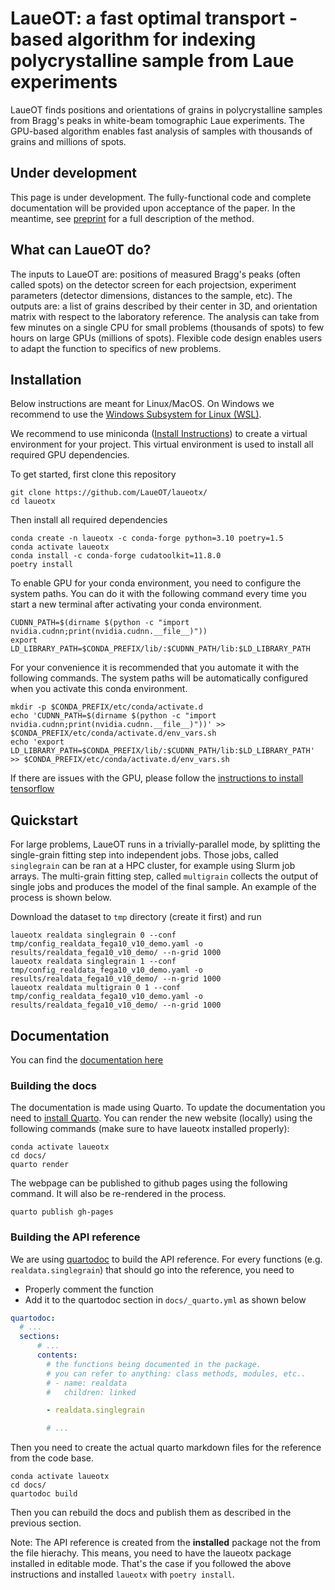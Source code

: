 # LaueOT: a fast optimal transport -based algorithm for indexing polycrystalline sample from Laue experiments

LaueOT finds positions and orientations of grains in polycrystalline samples from Bragg's peaks in white-beam tomographic Laue experiments.
The GPU-based algorithm enables fast analysis of samples with thousands of grains and millions of spots.

## Under development

This page is under development. The fully-functional code and complete documentation will be provided upon acceptance of the paper. 
In the meantime, see [preprint](https://arxiv.org/abs/2404.06478) for a full description of the method. 

## What can LaueOT do?

The inputs to LaueOT are: positions of measured Bragg's peaks (often called spots) on the detector screen for each projectsion, experiment parameters (detector dimensions, distances to the sample, etc). 
The outputs are: a list of grains described by their center in 3D, and orientation matrix with respect to the laboratory reference.
The analysis can take from few minutes on a single CPU for small problems (thousands of spots) to few hours on large GPUs (millions of spots).
Flexible code design enables users to adapt the function to specifics of new problems.

## Installation
Below instructions are meant for Linux/MacOS. On Windows we recommend to use the [Windows Subsystem for Linux (WSL)](https://learn.microsoft.com/en-us/windows/wsl/install).

We recommend to use miniconda ([Install Instructions](https://docs.conda.io/en/latest/miniconda.html)) to create a virtual environment for your project. This virtual environment is used to install all required GPU dependencies. 

To get started, first clone this repository
```
git clone https://github.com/LaueOT/laueotx/
cd laueotx
```

Then install all required dependencies
```
conda create -n laueotx -c conda-forge python=3.10 poetry=1.5
conda activate laueotx
conda install -c conda-forge cudatoolkit=11.8.0
poetry install
```

To enable GPU for your conda environment, you need to configure the system paths. You can do it with the following command every time you start a new terminal after activating your conda environment.

```
CUDNN_PATH=$(dirname $(python -c "import nvidia.cudnn;print(nvidia.cudnn.__file__)"))
export LD_LIBRARY_PATH=$CONDA_PREFIX/lib/:$CUDNN_PATH/lib:$LD_LIBRARY_PATH
```

For your convenience it is recommended that you automate it with the following commands. The system paths will be automatically configured when you activate this conda environment.
```
mkdir -p $CONDA_PREFIX/etc/conda/activate.d
echo 'CUDNN_PATH=$(dirname $(python -c "import nvidia.cudnn;print(nvidia.cudnn.__file__)"))' >> $CONDA_PREFIX/etc/conda/activate.d/env_vars.sh
echo 'export LD_LIBRARY_PATH=$CONDA_PREFIX/lib/:$CUDNN_PATH/lib:$LD_LIBRARY_PATH' >> $CONDA_PREFIX/etc/conda/activate.d/env_vars.sh
```


If there are issues with the GPU, please follow the [instructions to install tensorflow](https://www.tensorflow.org/install/pip#step-by-step_instructions
)

## Quickstart

For large problems, LaueOT runs in a trivially-parallel mode, by splitting the single-grain fitting step into independent jobs.
Those jobs, called `singlegrain` can be ran at a HPC cluster, for example using Slurm job arrays.
The multi-grain fitting step, called `multigrain` collects the output of single jobs and produces the model of the final sample.
An example of the process is shown below.

Download the dataset to `tmp` directory (create it first) and run

```
laueotx realdata singlegrain 0 --conf tmp/config_realdata_fega10_v10_demo.yaml -o results/realdata_fega10_v10_demo/ --n-grid 1000
laueotx realdata singlegrain 1 --conf tmp/config_realdata_fega10_v10_demo.yaml -o results/realdata_fega10_v10_demo/ --n-grid 1000
laueotx realdata multigrain 0 1 --conf tmp/config_realdata_fega10_v10_demo.yaml -o results/realdata_fega10_v10_demo/ --n-grid 1000
```


## Documentation
You can find the [documentation here](https://laueot.github.io/laueotx/)

### Building the docs
The documentation is made using Quarto. To update the documentation you need to [install Quarto](https://quarto.org/docs/get-started/). 
You can render the new website (locally) using the following commands (make sure to have laueotx installed properly):
```
conda activate laueotx
cd docs/
quarto render
```


The webpage can be published to github pages using the following command. It will also be re-rendered in the process.
```
quarto publish gh-pages
```

### Building the API reference
We are using [quartodoc](https://github.com/machow/quartodoc) to build the API reference. For every functions (e.g. `realdata.singlegrain`) that should go into the reference, you need to
- Properly comment the function
- Add it to the quartodoc section in `docs/_quarto.yml`  as shown below

```yml
quartodoc:
  # ...
  sections:
      # ...
      contents:
        # the functions being documented in the package.
        # you can refer to anything: class methods, modules, etc..
        # - name: realdata
        #   children: linked

        - realdata.singlegrain

        # ...
```

Then you need to create the actual quarto markdown files for the reference from the code base.

```
conda activate laueotx
cd docs/
quartodoc build
```


Then you can rebuild the docs and publish them as described in the previous section.

Note: The API reference is created from the **installed** package not the from the file hierachy. This means, you need to have the laueotx package installed in editable mode. That's the case if you followed the above instructions and installed `laueotx` with `poetry install`.
